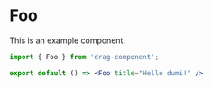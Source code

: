 # Foo

This is an example component.

```jsx
import { Foo } from 'drag-component';

export default () => <Foo title="Hello dumi!" />
```
